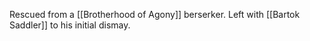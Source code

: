 Rescued from a [[Brotherhood of Agony]] berserker.  Left with [[Bartok Saddler]] to his initial dismay. 